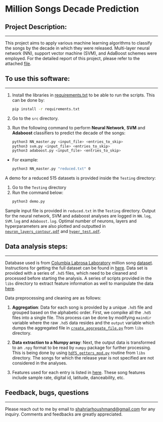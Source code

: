 # Million Songs Decade Prediction

## Project Description:
------------------------------------
This project aims to apply various machine learning algorithms to classify the songs by the decade in which they were released. Multi-layer neural network (NN), support vector machine (SVM), and AdaBoost schemes were employed. For the detailed report of this project, please refer to the attached [file](report/report.pdf). 

## To use this software:
------------------------------------
1. Install the libraries in [requirements.txt](requirements.txt) to be able to run the scripts. This can be done by: 
    ```bash
    pip install -r requirements.txt 
    ```  
2. Go to the `src` directory.
3. Run the following command to perform **Neural Network**, **SVM** and **Adaboost** classifiers to predict the decade of the songs:

    ```bash
	python3 NN_master.py <input_file> <entries_to_skip> 
    python3 svm.py <input_file> <entries_to_skip> 
    python3 adaboost.py <input_file> <entries_to_skip> 
    ```  

* For example:

    ```bash
	python3 NN_master.py "reduced.txt" 0
    ```  

A demo for a reduced 515 datasets is provided inside the `Testing` directory: 

1. Go to the `Testing` directory
2. Run the command below:
    ```bash
	python3 demo.py
    ```  

Sample input file is provided in `reduced.txt` in the `Testing` directory. Output for the neural network, SVM and adaboost analyses are logged in `NN.log`, `SVM.log` and `Adaboost.log`. Optimal number of neurons, layers and hyperparameters are also plotted and outputted in [`neuron_layers_contour.pdf`](test/neuron_layers_contour.pdf) and [`hyper_test.pdf`](test/hyper_test.pdf). 

## Data analysis steps:
------------------------------------
Database used is from [Columbia Labrosa Laboratory](http://millionsongdataset.com) million song [dataset](https://archive.ics.uci.edu/ml/datasets/yearpredictionmsd). Instructions for getting the full dataset can be found in [here](https://labrosa.ee.columbia.edu/millionsong/pages/getting-dataset). Data set is provided with a series of `.hd5` files, which need to be cleaned and processed before starting the analysis. A series of scripts provided in the `libs` directory to extract feature information as well to manipulate the data [here](libs/). 

Data preprocessing and cleaning are as follows: 
1. **Aggregation**: Data for each song is provided by a unique `.hd5` file and grouped based on the alphabetic order. First, we compike all the `.hd5` files into a single file.  This process can be done by modifying `maindir` variable where the raw `.hd5` data resides and the `output` variable which dumps the aggregated file in [`create_aggregate_file.py`](libs/hd5_aggregation/create_aggregate_file.py) from `libs` directory. 

2. **Data extraction to a Numpy array**: Next, the output data is transformed to an `.npy` format to be read by `numpy` package for further processing. This is being done by using [`hdf5_getters_mod.py`](libs/hd5_aggregation/hdf5_getters_mod.py) routine from `libs` directory. The songs for which the release year is not specified are not considered in the analyses.

3. Features used for each entry is listed in [here](features.md). These song features include sample rate, digital id, latitude, danceability, etc. 


## Feedback, bugs, questions 
-------------------------------
Please reach out to me by email to shahriarhoushmand@gmail.com for any inquiry. Comments and feedbacks are greatly appreciated. 
